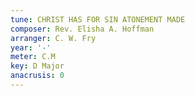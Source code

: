 ```yaml
---
tune: CHRIST HAS FOR SIN ATONEMENT MADE
composer: Rev. Elisha A. Hoffman
arranger: C. W. Fry
year: '-'
meter: C.M
key: D Major
anacrusis: 0
---
```

